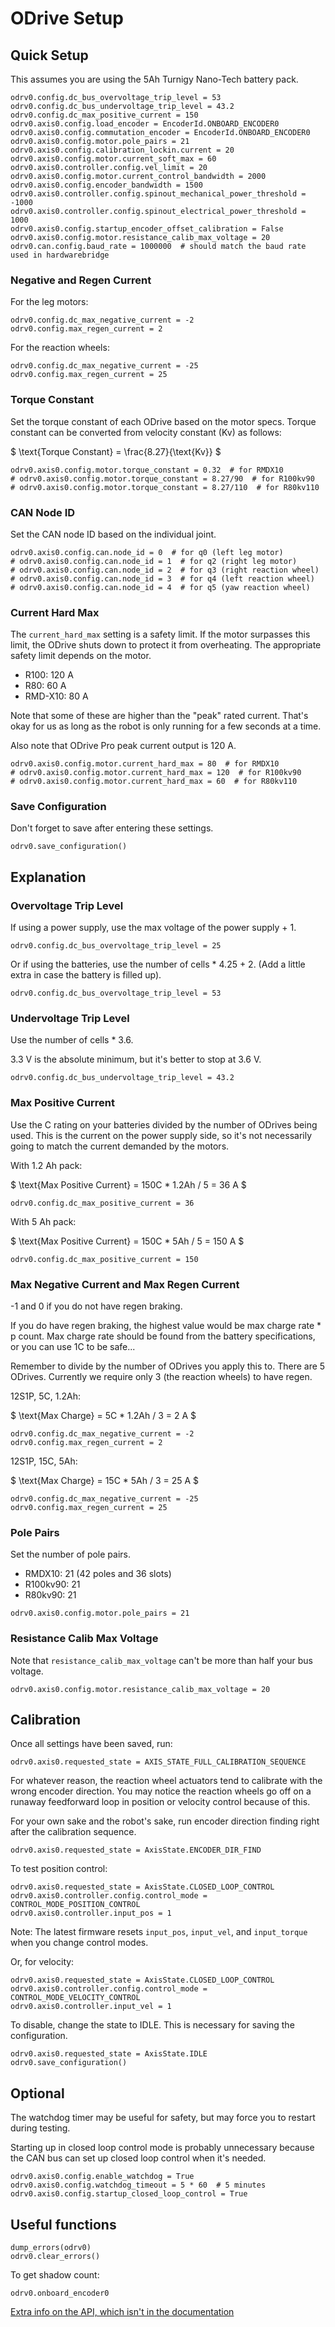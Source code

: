 # ODrive Setup

## Quick Setup

This assumes you are using the 5Ah Turnigy Nano-Tech battery pack.
```
odrv0.config.dc_bus_overvoltage_trip_level = 53
odrv0.config.dc_bus_undervoltage_trip_level = 43.2
odrv0.config.dc_max_positive_current = 150
odrv0.axis0.config.load_encoder = EncoderId.ONBOARD_ENCODER0
odrv0.axis0.config.commutation_encoder = EncoderId.ONBOARD_ENCODER0
odrv0.axis0.config.motor.pole_pairs = 21
odrv0.axis0.config.calibration_lockin.current = 20
odrv0.axis0.config.motor.current_soft_max = 60
odrv0.axis0.controller.config.vel_limit = 20
odrv0.axis0.config.motor.current_control_bandwidth = 2000
odrv0.axis0.config.encoder_bandwidth = 1500
odrv0.axis0.controller.config.spinout_mechanical_power_threshold = -1000
odrv0.axis0.controller.config.spinout_electrical_power_threshold = 1000
odrv0.axis0.config.startup_encoder_offset_calibration = False
odrv0.axis0.config.motor.resistance_calib_max_voltage = 20
odrv0.can.config.baud_rate = 1000000  # should match the baud rate used in hardwarebridge
```

### Negative and Regen Current
For the leg motors:
```
odrv0.config.dc_max_negative_current = -2
odrv0.config.max_regen_current = 2
```
For the reaction wheels:
```
odrv0.config.dc_max_negative_current = -25
odrv0.config.max_regen_current = 25
```

### Torque Constant
Set the torque constant of each ODrive based on the motor specs. Torque constant can be converted from velocity constant (Kv) as follows:

$ \text{Torque Constant} = \frac{8.27}{\text{Kv}} $
```
odrv0.axis0.config.motor.torque_constant = 0.32  # for RMDX10
# odrv0.axis0.config.motor.torque_constant = 8.27/90  # for R100kv90
# odrv0.axis0.config.motor.torque_constant = 8.27/110  # for R80kv110
```

### CAN Node ID
Set the CAN node ID based on the individual joint.
```
odrv0.axis0.config.can.node_id = 0  # for q0 (left leg motor)
# odrv0.axis0.config.can.node_id = 1  # for q2 (right leg motor)
# odrv0.axis0.config.can.node_id = 2  # for q3 (right reaction wheel)
# odrv0.axis0.config.can.node_id = 3  # for q4 (left reaction wheel)
# odrv0.axis0.config.can.node_id = 4  # for q5 (yaw reaction wheel)
```

### Current Hard Max
The `current_hard_max` setting is a safety limit. If the motor surpasses this limit, the ODrive shuts down to protect it from overheating. The appropriate safety limit depends on the motor.

- R100: 120 A
- R80: 60 A
- RMD-X10: 80 A

Note that some of these are higher than the "peak" rated current. That's okay for us as long as the robot is only running for a few seconds at a time.

Also note that ODrive Pro peak current output is 120 A. 

```
odrv0.axis0.config.motor.current_hard_max = 80  # for RMDX10
# odrv0.axis0.config.motor.current_hard_max = 120  # for R100kv90
# odrv0.axis0.config.motor.current_hard_max = 60  # for R80kv110
```

### Save Configuration
Don't forget to save after entering these settings.

```
odrv0.save_configuration()
```

## Explanation

### Overvoltage Trip Level
If using a power supply, use the max voltage of the power supply + 1.
```
odrv0.config.dc_bus_overvoltage_trip_level = 25  
```
Or if using the batteries, use the number of cells * 4.25 + 2. (Add a little extra in case the battery is filled up).
```
odrv0.config.dc_bus_overvoltage_trip_level = 53
```

### Undervoltage Trip Level
Use the number of cells * 3.6.

3.3 V is the absolute minimum, but it's better to stop at 3.6 V.
```
odrv0.config.dc_bus_undervoltage_trip_level = 43.2
```

### Max Positive Current
Use the C rating on your batteries divided by the number of ODrives being used. This is the current on the power supply side, so it's not necessarily going to match the current demanded by the motors.

With 1.2 Ah pack:

$ \text{Max Positive Current} = 150C * 1.2Ah / 5 = 36 A $
```
odrv0.config.dc_max_positive_current = 36
```

With 5 Ah pack:

$ \text{Max Positive Current} = 150C * 5Ah / 5 = 150 A $

```
odrv0.config.dc_max_positive_current = 150
```

### Max Negative Current and Max Regen Current

-1  and 0 if you do not have regen braking. 

If you do have regen braking, the highest value would be max charge rate * p count. Max charge rate should be found from the battery specifications, or you can use 1C to be safe...

Remember to divide by the number of ODrives you apply this to. There are 5 ODrives. Currently we require only 3 (the reaction wheels) to have regen.

12S1P, 5C, 1.2Ah:

$ \text{Max Charge} = 5C * 1.2Ah / 3 = 2 A $

```
odrv0.config.dc_max_negative_current = -2
odrv0.config.max_regen_current = 2
```

12S1P, 15C, 5Ah:

$ \text{Max Charge} = 15C * 5Ah / 3 = 25 A $


```
odrv0.config.dc_max_negative_current = -25
odrv0.config.max_regen_current = 25
```

### Pole Pairs
Set the number of pole pairs.
 - RMDX10: 21 (42 poles and 36 slots)
 - R100kv90: 21
 - R80kv90: 21

```
odrv0.axis0.config.motor.pole_pairs = 21
```

### Resistance Calib Max Voltage
Note that `resistance_calib_max_voltage` can't be more than half your bus voltage.

```
odrv0.axis0.config.motor.resistance_calib_max_voltage = 20
```

## Calibration
Once all settings have been saved, run:
```
odrv0.axis0.requested_state = AXIS_STATE_FULL_CALIBRATION_SEQUENCE
```

For whatever reason, the reaction wheel actuators tend to calibrate with the wrong encoder direction. You may notice the reaction wheels go off on a runaway feedforward loop in position or velocity control because of this. 

For your own sake and the robot's sake, run encoder direction finding right after the calibration sequence.
```
odrv0.axis0.requested_state = AxisState.ENCODER_DIR_FIND
```

To test position control:
```
odrv0.axis0.requested_state = AxisState.CLOSED_LOOP_CONTROL
odrv0.axis0.controller.config.control_mode = CONTROL_MODE_POSITION_CONTROL
odrv0.axis0.controller.input_pos = 1
```
Note: The latest firmware resets `input_pos`, `input_vel`, and `input_torque` when you change control modes.

Or, for velocity:
```
odrv0.axis0.requested_state = AxisState.CLOSED_LOOP_CONTROL
odrv0.axis0.controller.config.control_mode = CONTROL_MODE_VELOCITY_CONTROL
odrv0.axis0.controller.input_vel = 1
```
To disable, change the state to IDLE. This is necessary for saving the configuration.
```
odrv0.axis0.requested_state = AxisState.IDLE
odrv0.save_configuration()
```

## Optional

The watchdog timer may be useful for safety, but may force you to restart during testing.

Starting up in closed loop control mode is probably unnecessary because the CAN bus can set up closed loop control when it's needed.

```
odrv0.axis0.config.enable_watchdog = True
odrv0.axis0.config.watchdog_timeout = 5 * 60  # 5 minutes
odrv0.axis0.config.startup_closed_loop_control = True
```

## Useful functions
```
dump_errors(odrv0)
odrv0.clear_errors()
```

To get shadow count:
```
odrv0.onboard_encoder0
```

[Extra info on the API, which isn't in the documentation](https://github.com/odriverobotics/ODrive/blob/master/Firmware/odrive-interface.yaml)
